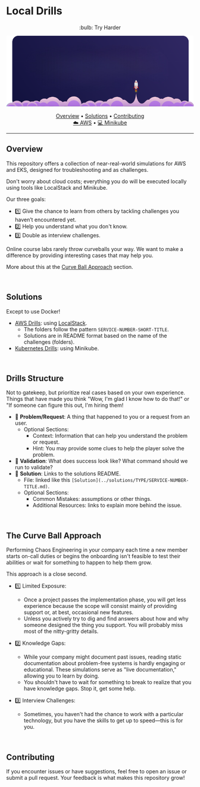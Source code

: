 # Local Drills

<p align="center">
:bulb: Try Harder
</p>

<p align="center">
  <img src="https://raw.githubusercontent.com/energon-a-secas/local-drills/refs/heads/main/assets/localstack-logo-modified.png" alt="Banner">
</p>


<p align="center">
  <a href="#overview">Overview</a> •
  <a href="#solutions">Solutions</a> •
  <a href="#contributing">Contributing</a>
  <br/>
  <a href="https://github.com/energon-a-secas/local-drills/tree/main/localstack" target="_blank">☁️ AWS</a> •
  <a href="https://github.com/energon-a-secas/local-drills/tree/main/minikube" target="_blank">💻 Minikube</a>
</p>

---

## Overview

This repository offers a collection of near-real-world simulations for AWS and EKS, designed for troubleshooting and as challenges.

Don't worry about cloud costs; everything you do will be executed locally using tools like LocalStack and Minikube.

Our three goals:

- 1️⃣ Give the chance to learn from others by tackling challenges you haven’t encountered yet.
- 2️⃣ Help you understand what you don't know.
- 3️⃣ Double as interview challenges.

Online course labs rarely throw curveballs your way. We want to make a difference by providing interesting cases that may help you.

More about this at the [Curve Ball Approach](#the-curve-ball-approach) section.

<br>

## Solutions

Except to use Docker!

- [AWS Drills](./localstack/README.md): using [LocalStack](https://docs.localstack.cloud/).
    - The folders follow the pattern `SERVICE-NUMBER-SHORT-TITLE`.
    - Solutions are in README format based on the name of the challenges (folders).
- [Kubernetes Drills](./minikube/README.md): using Minikube.

<br>

## Drills Structure

Not to gatekeep, but prioritize real cases based on your own experience. Things that have made you think "Wow, I'm glad I know how to do that!" or "If someone can figure this out, I'm hiring them!

- 🔎 **Problem/Request**: A thing that happened to you or a request from an user.
    - Optional Sections:
        - Context: Information that can help you understand the problem or request.
        - Hint: You may provide some clues to help the player solve the problem.
- 🧪 **Validation**: What does success look like? What command should we run to validate?
- 💉 **Solution**: Links to the solutions README.
    - File: linked like this `[Solution](../solutions/TYPE/SERVICE-NUMBER-TITLE.md)`.
    - Optional Sections:
        - Common Mistakes: assumptions or other things.
        - Additional Resources: links to explain more behind the issue.

<br>

## The Curve Ball Approach

Performing Chaos Engineering in your company each time a new member starts on-call duties or begins the onboarding isn't feasible to test their abilities or wait for something to happen to help them grow.

This approach is a close second.

- 1️⃣ Limited Exposure:
    - Once a project passes the implementation phase, you will get less experience because the scope will consist mainly of providing support or, at best, occasional new features.
    - Unless you actively try to dig and find answers about how and why someone designed the thing you support. You will probably miss most of the nitty-gritty details.

- 2️⃣ Knowledge Gaps:
    - While your company might document past issues, reading static documentation about problem-free systems is hardly engaging or educational. These simulations serve as "live documentation," allowing you to learn by doing.
    - You shouldn't have to wait for something to break to realize that you have knowledge gaps. Stop it, get some help.

- 3️⃣ Interview Challenges:
    - Sometimes, you haven't had the chance to work with a particular technology, but you have the skills to get up to speed—this is for you.

<br>

## Contributing

If you encounter issues or have suggestions, feel free to open an issue or submit a pull request. Your feedback is what makes this repository grow!


